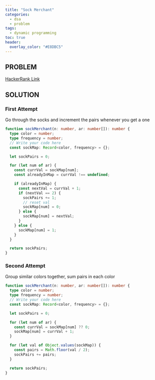 ```yaml
---
title: "Sock Merchant"
categories:
  - dsa
  - problem
tags:
  - dynamic programming
toc: true
header:
  overlay_color: "#E8DBC5"
---
```


## PROBLEM

[HackerRank Link](https://www.hackerrank.com/challenges/sock-merchant/problem)

## SOLUTION

### First Attempt

Go through the socks and increment the pairs whenever you get a one

```ts
function sockMerchant(n: number, ar: number[]): number {
  type color = number;
  type frequency = number;
  // Write your code here
  const sockMap: Record<color, frequency> = {};

  let sockPairs = 0;

  for (let num of ar) {
    const currVal = sockMap[num];
    const alreadyInMap = currVal !== undefined;

    if (alreadyInMap) {
      const nextVal = currVal + 1;
      if (nextVal == 2) {
        sockPairs += 1;
        // reset val
        sockMap[num] = 0;
      } else {
        sockMap[num] = nextVal;
      }
    } else {
      sockMap[num] = 1;
    }
  }

  return sockPairs;
}
```

### Second Attempt

Group similar colors together, sum pairs in each color

```ts
function sockMerchant(n: number, ar: number[]): number {
  type color = number;
  type frequency = number;
  // Write your code here
  const sockMap: Record<color, frequency> = {};

  let sockPairs = 0;

  for (let num of ar) {
    const currVal = sockMap[num] ?? 0;
    sockMap[num] = currVal + 1;
  }

  for (let val of Object.values(sockMap)) {
    const pairs = Math.floor(val / 2);
    sockPairs += pairs;
  }

  return sockPairs;
}
```